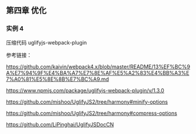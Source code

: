 ## 第四章 优化

### 实例 4

压缩代码 uglifyjs-webpack-plugin

参考链接：

https://github.com/kaivin/webpack4.x/blob/master/README/13%EF%BC%9A%E7%94%9F%E4%BA%A7%E7%8E%AF%E5%A2%83%E4%BB%A3%E7%A0%81%E5%8E%8B%E7%BC%A9.md

https://www.npmjs.com/package/uglifyjs-webpack-plugin/v/1.3.0

https://github.com/mishoo/UglifyJS2/tree/harmony#minify-options

https://github.com/mishoo/UglifyJS2/tree/harmony#compress-options

https://github.com/LiPinghai/UglifyJSDocCN